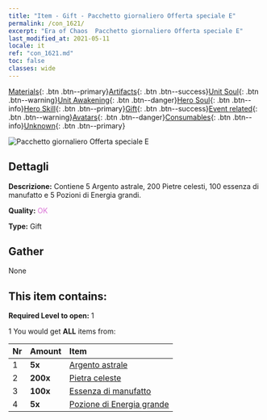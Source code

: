 ```yaml
---
title: "Item - Gift - Pacchetto giornaliero Offerta speciale E"
permalink: /con_1621/
excerpt: "Era of Chaos  Pacchetto giornaliero Offerta speciale E"
last_modified_at: 2021-05-11
locale: it
ref: "con_1621.md"
toc: false
classes: wide
---
```

 [Materials](/ItemsIT/){: .btn .btn--primary}[Artifacts](/ItemsIT/Artifacts/){: .btn .btn--success}[Unit Soul](/ItemsIT/UnitSoul/){: .btn .btn--warning}[Unit Awakening](/ItemsIT/UnitAwakening/){: .btn .btn--danger}[Hero Soul](/ItemsIT/HeroSoul/){: .btn .btn--info}[Hero Skill](/ItemsIT/HeroSkill/){: .btn .btn--primary}[Gift](/ItemsIT/Gift/){: .btn .btn--success}[Event related](/ItemsIT/Events/){: .btn .btn--warning}[Avatars](/ItemsIT/Avatars/){: .btn .btn--danger}[Consumables](/ItemsIT/Consumables/){: .btn .btn--info}[Unknown](/ItemsIT/Unknown/){: .btn .btn--primary}

 ![Pacchetto giornaliero Offerta speciale E](/images/t/i_907237.png)

## Dettagli
 **Descrizione:** Contiene 5 Argento astrale, 200 Pietre celesti, 100 essenza di manufatto e 5 Pozioni di Energia grandi.

 **Quality:** <span style="color: #DA70D6">OK</span>

 **Type:** Gift

## Gather

  None

## This item contains:

 **Required Level to open:** 1

 1 You would get **ALL** items  from:

  | Nr | Amount |     Item    |
  |:---|:-------|:------------|
  | 1 |  **5x** | [Argento astrale](/ItemsIT/con_969/) |  | 
  | 2 |  **200x** | [Pietra celeste](/ItemsIT/art_188/) |  | 
  | 3 |  **100x** | [Essenza di manufatto](/ItemsIT/con_905/) |  | 
  | 4 |  **5x** | [Pozione di Energia grande](/ItemsIT/con_706/) |  | 
